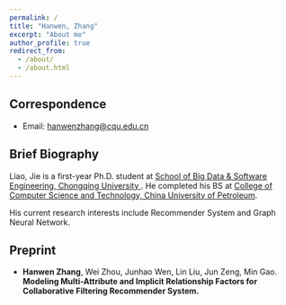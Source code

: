 ```yaml
---
permalink: /
title: "Hanwen, Zhang"
excerpt: "About me"
author_profile: true
redirect_from: 
  - /about/
  - /about.html
---
```


<!-- ## Hanwen Zhang -->
## Correspondence

* Email: hanwenzhang@cqu.edu.cn

## Brief Biography
Liao, Jie is a first-year Ph.D. student at [School of Big Data & Software Engineering, Chongqing University ](http://www.cse.cqu.edu.cn/). He completed his BS at [College of Computer Science and Technology, China University of Petroleum](http://sci.cqu.edu.cn/).

His current research interests include Recommender System and Graph Neural Network.

## Preprint
- **Hanwen Zhang**, Wei Zhou, Junhao Wen, Lin Liu, Jun Zeng, Min Gao. **Modeling Multi-Attribute and Implicit Relationship Factors for Collaborative Filtering Recommender System.**
